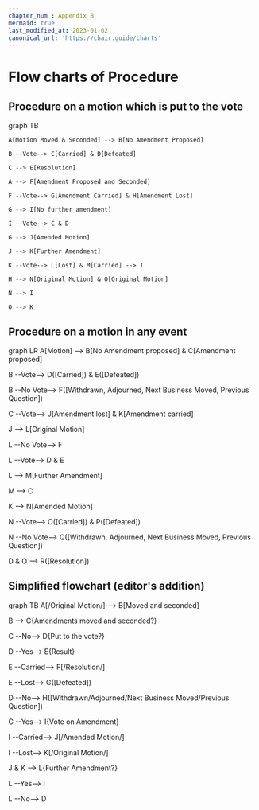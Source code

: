 ```yaml
---
chapter_num : Appendix B
mermaid: true
last_modified_at: 2023-01-02
canonical_url: 'https://chair.guide/charts'
---
```


# Flow charts of Procedure

## Procedure on a motion which is put to the vote

<div class="mermaid">

graph TB

    A[Motion Moved & Seconded] --> B[No Amendment Proposed]
    
    B --Vote--> C[Carried] & D[Defeated]
    
    C --> E[Resolution]
    
    A --> F[Amendment Proposed and Seconded]
    
    F --Vote--> G[Amendment Carried] & H[Amendment Lost]
    
    G --> I[No further amendment]
    
    I --Vote--> C & D
    
    G --> J[Amended Motion]
    
    J --> K[Further Amendment]
    
    K --Vote--> L[Lost] & M[Carried] --> I
    
    H --> N[Original Motion] & O[Original Motion]
    
    N --> I
    
    O --> K

</div>

## Procedure on a motion in any event
<div class="mermaid">
graph LR
A[Motion] --> B[No Amendment proposed] & C[Amendment proposed]

B --Vote--> D([Carried]) & E([Defeated])

B --No Vote--> F([Withdrawn, Adjourned, Next Business Moved, Previous Question])

C --Vote--> J[Amendment lost] & K[Amendment carried]

J --> L[Original Motion]

L --No Vote--> F

L --Vote--> D & E

L --> M[Further Amendment]

M --> C

K --> N[Amended Motion]

N --Vote--> O([Carried]) & P([Defeated])

N --No Vote--> Q([Withdrawn, Adjourned, Next Business Moved, Previous Question])

D & O --> R([Resolution])
</div>

## Simplified flowchart (editor's addition)

<div class="mermaid">
graph TB
A[/Original Motion/] --> B[Moved and seconded]

B --> C{Amendments moved and seconded?}

C --No--> D{Put to the vote?}

D --Yes--> E{Result}

E --Carried--> F[/Resolution/]

E --Lost--> G([Defeated])

D --No--> H([Withdrawn/Adjourned/Next Business Moved/Previous Question])

C --Yes--> I{Vote on Amendment}

I --Carried--> J[/Amended Motion/]

I --Lost--> K[/Original Motion/]

J & K --> L{Further Amendment?}

L --Yes--> I

L --No--> D
</div>
